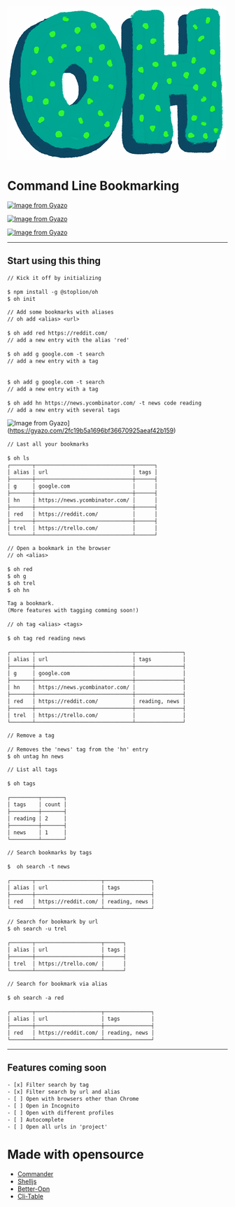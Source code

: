 ![logo](https://raw.githubusercontent.com/stoplion/oh/main/images/logo.png)

# Command Line Bookmarking

[![Image from Gyazo](https://i.gyazo.com/02ce5034be5bce22c096387bc2480ed4.gif)](https://gyazo.com/02ce5034be5bce22c096387bc2480ed4)

[![Image from Gyazo](https://i.gyazo.com/fd04fd72ecfcbf24b97a27f129f604dd.gif)](https://gyazo.com/fd04fd72ecfcbf24b97a27f129f604dd)

[![Image from Gyazo](https://i.gyazo.com/1f09523feb53fed222568b6c0e4a578c.gif)](https://gyazo.com/1f09523feb53fed222568b6c0e4a578c)

---

## Start using this thing

```
// Kick it off by initializing

$ npm install -g @stoplion/oh
$ oh init
```

```
// Add some bookmarks with aliases
// oh add <alias> <url>

$ oh add red https://reddit.com/
// add a new entry with the alias 'red'

$ oh add g google.com -t search
// add a new entry with a tag


$ oh add g google.com -t search
// add a new entry with a tag

$ oh add hn https://news.ycombinator.com/ -t news code reading
// add a new entry with several tags

```
![Image from Gyazo](https://i.gyazo.com/2fc19b5a1696bf36670925aeaf42b159.gif)](https://gyazo.com/2fc19b5a1696bf36670925aeaf42b159)

```
// Last all your bookmarks

$ oh ls
┌───────┬───────────────────────────────┬──────┐
│ alias │ url                           │ tags │
├───────┼───────────────────────────────┼──────┤
│ g     │ google.com                    │      │
├───────┼───────────────────────────────┼──────┤
│ hn    │ https://news.ycombinator.com/ │      │
├───────┼───────────────────────────────┼──────┤
│ red   │ https://reddit.com/           │      │
├───────┼───────────────────────────────┼──────┤
│ trel  │ https://trello.com/           │      │
└───────┴───────────────────────────────┴──────┘
```

```
// Open a bookmark in the browser
// oh <alias>

$ oh red
$ oh g
$ oh trel
$ oh hn
```

```
Tag a bookmark.
(More features with tagging comming soon!)

// oh tag <alias> <tags>

$ oh tag red reading news

┌───────┬───────────────────────────────┬───────────────┐
│ alias │ url                           │ tags          │
├───────┼───────────────────────────────┼───────────────┤
│ g     │ google.com                    │               │
├───────┼───────────────────────────────┼───────────────┤
│ hn    │ https://news.ycombinator.com/ │               │
├───────┼───────────────────────────────┼───────────────┤
│ red   │ https://reddit.com/           │ reading, news │
├───────┼───────────────────────────────┼───────────────┤
│ trel  │ https://trello.com/           │               │
└───────┴───────────────────────────────┴───────────────┘
```

```
// Remove a tag

// Removes the 'news' tag from the 'hn' entry
$ oh untag hn news
```

```
// List all tags

$ oh tags

┌─────────┬───────┐
│ tags    │ count │
├─────────┼───────┤
│ reading │ 2     │
├─────────┼───────┤
│ news    │ 1     │
└─────────┴───────┘
```

```
// Search bookmarks by tags

$  oh search -t news

┌───────┬─────────────────────┬───────────────┐
│ alias │ url                 │ tags          │
├───────┼─────────────────────┼───────────────┤
│ red   │ https://reddit.com/ │ reading, news │
└───────┴─────────────────────┴───────────────┘

```

```
// Search for bookmark by url
$ oh search -u trel

┌───────┬─────────────────────┬──────┐
│ alias │ url                 │ tags │
├───────┼─────────────────────┼──────┤
│ trel  │ https://trello.com/ │      │
└───────┴─────────────────────┴──────┘

```

```
// Search for bookmark via alias

$ oh search -a red

┌───────┬─────────────────────┬───────────────┐
│ alias │ url                 │ tags          │
├───────┼─────────────────────┼───────────────┤
│ red   │ https://reddit.com/ │ reading, news │
└───────┴─────────────────────┴───────────────┘

```

---

## Features coming soon

```
- [x] Filter search by tag
- [x] Filter search by url and alias
- [ ] Open with browsers other than Chrome
- [ ] Open in Incognito
- [ ] Open with different profiles
- [ ] Autocomplete
- [ ] Open all urls in 'project'
```

# Made with opensource

- [Commander](https://www.npmjs.com/package/commander)
- [Shelljs](https://www.npmjs.com/package/shelljs)
- [Better-Opn](https://www.npmjs.com/package/better-opn)
- [Cli-Table](https://www.npmjs.com/package/cli-table)
